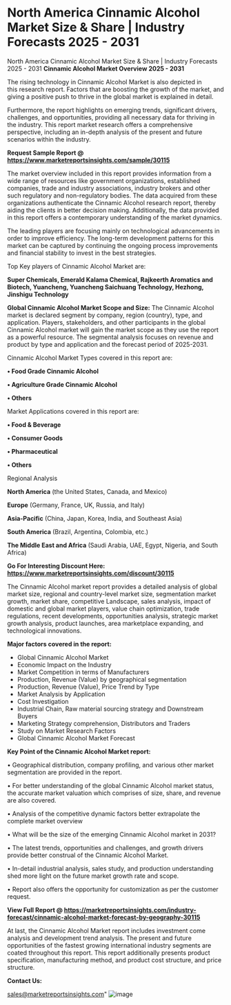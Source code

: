 # North America Cinnamic Alcohol Market Size & Share | Industry Forecasts 2025 - 2031
 North America Cinnamic Alcohol Market Size & Share | Industry Forecasts 2025 - 2031
<Strong> Cinnamic Alcohol Market Overview 2025 - 2031</strong>

The rising technology in Cinnamic Alcohol Market is also depicted in this research report. Factors that are boosting the growth of the market, and giving a positive push to thrive in the global market is explained in detail.

Furthermore, the report highlights on emerging trends, significant drivers, challenges, and opportunities, providing all necessary data for thriving in the industry. This report market research offers a comprehensive perspective, including an in-depth analysis of the present and future scenarios within the industry.

<strong>Request Sample Report @ <a href=https://www.marketreportsinsights.com/sample/30115>https://www.marketreportsinsights.com/sample/30115</a></strong>

The market overview included in this report provides information from a wide range of resources like government organizations, established companies, trade and industry associations, industry brokers and other such regulatory and non-regulatory bodies. The data acquired from these organizations authenticate the Cinnamic Alcohol research report, thereby aiding the clients in better decision making. Additionally, the data provided in this report offers a contemporary understanding of the market dynamics.

The leading players are focusing mainly on technological advancements in order to improve efficiency. The long-term development patterns for this market can be captured by continuing the ongoing process improvements and financial stability to invest in the best strategies.

Top Key players of Cinnamic Alcohol Market are:

<strong>Super Chemicals, Emerald Kalama Chemical, Rajkeerth Aromatics and Biotech, Yuancheng, Yuancheng Saichuang Technology, Hezhong, Jinshigu Technology</strong>

<strong><b>Global Cinnamic Alcohol Market Scope and Size:</b></strong>
The Cinnamic Alcohol market is declared segment by company, region (country), type, and application. Players, stakeholders, and other participants in the global Cinnamic Alcohol market will gain the market scope as they use the report as a powerful resource. The segmental analysis focuses on revenue and product by type and application and the forecast period of 2025-2031.

Cinnamic Alcohol Market Types covered in this report are:

<strong>• Food Grade Cinnamic Alcohol

• Agriculture Grade Cinnamic Alcohol

• Others</strong>

Market Applications covered in this report are:

<strong>• Food & Beverage

• Consumer Goods

• Pharmaceutical

• Others</strong> 

Regional Analysis

<strong>North America</strong> (the United States, Canada, and Mexico)

<strong>Europe</strong> (Germany, France, UK, Russia, and Italy)

<strong>Asia-Pacific</strong> (China, Japan, Korea, India, and Southeast Asia)

<strong>South America</strong> (Brazil, Argentina, Colombia, etc.)

<strong>The Middle East and Africa</strong> (Saudi Arabia, UAE, Egypt, Nigeria, and South Africa)

<strong>Go For Interesting Discount Here: <a href=https://www.marketreportsinsights.com/discount/30115>https://www.marketreportsinsights.com/discount/30115</a></strong>

The Cinnamic Alcohol market report provides a detailed analysis of global market size, regional and country-level market size, segmentation market growth, market share, competitive Landscape, sales analysis, impact of domestic and global market players, value chain optimization, trade regulations, recent developments, opportunities analysis, strategic market growth analysis, product launches, area marketplace expanding, and technological innovations.

<strong><b>Major factors covered in the report:</b></strong>
<ul>
  <li>Global Cinnamic Alcohol Market </li>
  <li>Economic Impact on the Industry</li>
  <li>Market Competition in terms of Manufacturers</li>
  <li>Production, Revenue (Value) by geographical segmentation</li>
  <li>Production, Revenue (Value), Price Trend by Type</li>
  <li>Market Analysis by Application</li>
  <li>Cost Investigation</li>
  <li>Industrial Chain, Raw material sourcing strategy and Downstream Buyers</li>
  <li>Marketing Strategy comprehension, Distributors and Traders</li>
  <li>Study on Market Research Factors</li>
  <li>Global Cinnamic Alcohol Market Forecast</li>
</ul>

<strong><b>Key Point of the Cinnamic Alcohol Market report:</b></strong>

• Geographical distribution, company profiling, and various other market segmentation are provided in the report.

• For better understanding of the global Cinnamic Alcohol market status, the accurate market valuation which comprises of size, share, and revenue are also covered.

• Analysis of the competitive dynamic factors better extrapolate the complete market overview

• What will be the size of the emerging Cinnamic Alcohol market in 2031?

• The latest trends, opportunities and challenges, and growth drivers provide better construal of the Cinnamic Alcohol Market.

• In-detail industrial analysis, sales study, and production understanding shed more light on the future market growth rate and scope.

• Report also offers the opportunity for customization as per the customer request.

<strong><b>View Full Report @ <a href=https://marketreportsinsights.com/industry-forecast/cinnamic-alcohol-market-forecast-by-geography-30115>https://marketreportsinsights.com/industry-forecast/cinnamic-alcohol-market-forecast-by-geography-30115</a></b></strong>


At last, the Cinnamic Alcohol Market report includes investment come analysis and development trend analysis. The present and future opportunities of the fastest growing international industry segments are coated throughout this report. This report additionally presents product specification, manufacturing method, and product cost structure, and price structure.

<strong>Contact Us:</strong>

sales@marketreportsinsights.com"
![image](https://github.com/user-attachments/assets/6759221e-ef3d-4e77-9d63-a0c8e9ae9ac2)
